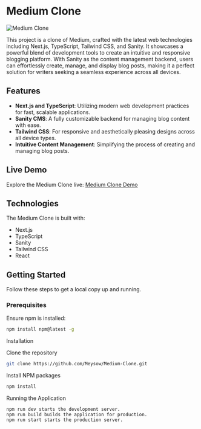 # Medium Clone

![Medium Clone](https://tdportfolio-self.vercel.app/assets/projects/Medium.png)

This project is a clone of Medium, crafted with the latest web technologies including Next.js, TypeScript, Tailwind CSS, and Sanity. It showcases a powerful blend of development tools to create an intuitive and responsive blogging platform. With Sanity as the content management backend, users can effortlessly create, manage, and display blog posts, making it a perfect solution for writers seeking a seamless experience across all devices.

## Features

- **Next.js and TypeScript**: Utilizing modern web development practices for fast, scalable applications.
- **Sanity CMS**: A fully customizable backend for managing blog content with ease.
- **Tailwind CSS**: For responsive and aesthetically pleasing designs across all device types.
- **Intuitive Content Management**: Simplifying the process of creating and managing blog posts.

## Live Demo

Explore the Medium Clone live: [Medium Clone Demo](http://medium-clone-kappa.vercel.app)

## Technologies

The Medium Clone is built with:

- Next.js
- TypeScript
- Sanity
- Tailwind CSS
- React

## Getting Started

Follow these steps to get a local copy up and running.

### Prerequisites

Ensure npm is installed:

```bash
npm install npm@latest -g
```
Installation

Clone the repository

```bash
git clone https://github.com/Meysow/Medium-Clone.git
```
Install NPM packages

```bash
npm install
```

Running the Application

    npm run dev starts the development server.
    npm run build builds the application for production.
    npm run start starts the production server.
